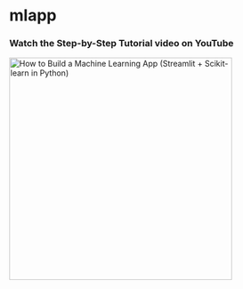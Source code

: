 # mlapp

### Watch the Step-by-Step Tutorial video on YouTube

<a href="https://youtu.be/eT3JMZagMnE"><img src="http://img.youtube.com/vi/eT3JMZagMnE/0.jpg" alt="How to Build a Machine Learning App (Streamlit + Scikit-learn in Python)" title="How to Build a Machine Learning App (Streamlit + Scikit-learn in Python)" width="400" /></a>

<script src="https://apis.google.com/js/platform.js"></script>
<div class="g-ytsubscribe" data-channelid="UCV8e2g4IWQqK71bbzGDEI4Q" data-layout="full" data-count="default"></div>
